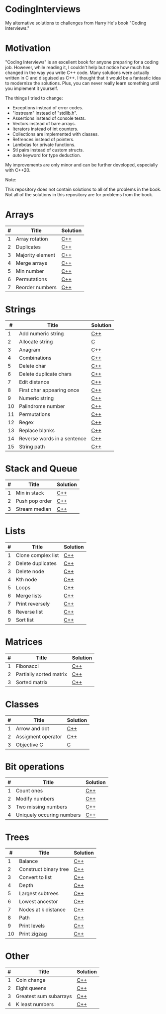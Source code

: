 # CodingInterviews
My alternative solutions to challenges from Harry He's book "Coding Interviews."
 
<h1>Motivation</h1>

"Coding Interviews" is an excellent book for anyone preparing for a coding job. However, while reading it, I couldn't help but notice how much has changed in the way you write C++ code. Many solutions were actually written in C and disguised as C++. I thought that it would be a fantastic idea to modernize the solutions. Plus, you can never really learn something until you implement it yourself.

The things I tried to change:

- Exceptions instead of error codes.
- "iostream" instead of "stdlib.h".
- Assertions instead of console tests.
- Vectors instead of bare arrays.
- Iterators instead of int counters.
- Collections are implemented with classes.
- Refrences instead of pointers.
- Lambdas for private functions.
- Stl pairs instead of custom structs.
- <i>auto</i> keyword for type deduction.

My improvements are only minor and can be further developed, especially with C++20.

Note:

This repository does not contain solutions to all of the problems in the book.
Not all of the solutions in this repository are for problems from the book.

<h1>
    Arrays</h1>

<table>
    <thead>
        <tr>
            <th>#</th>
            <th>Title</th>
            <th>Solution</th>
        </tr>
    </thead>
    <tbody>
        <tr>
            <td>1</td>
            <td>Array rotation</td>
            <td><a href="https://github.com/djeada/CodingInterviews/blob/master/src/1_Arrays/array_rotation.cpp">C++</a></td>
        </tr>
        <tr>
            <td>2</td>
            <td>Duplicates</td>
            <td><a href="https://github.com/djeada/CodingInterviews/blob/master/src/1_Arrays/duplicates.cpp">C++</a></td>
        </tr>
        <tr>
            <td>3</td>
            <td>Majority element</td>
            <td><a href="https://github.com/djeada/CodingInterviews/blob/master/src/1_Arrays/majority_element.cpp">C++</a></td>
        </tr>
        <tr>
            <td>4</td>
            <td>Merge arrays</td>
            <td><a href="https://github.com/djeada/CodingInterviews/blob/master/src/1_Arrays/merge_arrays.cpp">C++</a></td>
        </tr>
        <tr>
            <td>5</td>
            <td>Min number</td>
            <td><a href="https://github.com/djeada/CodingInterviews/blob/master/src/1_Arrays/min_number.cpp">C++</a></td>
        </tr>
        <tr>
            <td>6</td>
            <td>Permutations</td>
            <td><a href="https://github.com/djeada/CodingInterviews/blob/master/src/1_Arrays/permutations.cpp">C++</a></td>
        </tr>
        <tr>
            <td>7</td>
            <td>Reorder numbers</td>
            <td><a href="https://github.com/djeada/CodingInterviews/blob/master/src/1_Arrays/reorder_numbers.cpp">C++</a></td>
        </tr>
    </tbody>
</table>

<h1>Strings</h1>

<table>
    <thead>
        <tr>
            <th>#</th>
            <th>Title</th>
            <th>Solution</th>
        </tr>
    </thead>
    <tbody>
        <tr>
            <td>1</td>
            <td>Add numeric string</td>
            <td><a href="https://github.com/djeada/CodingInterviews/blob/master/src/2_Strings/add_numeric_string.cpp">C++</a></td>
        </tr>
        <tr>
            <td>2</td>
            <td>Allocate string</td>
            <td><a href="https://github.com/djeada/CodingInterviews/blob/master/src/2_Strings/allocate_str.c">C</a></td>
        </tr>
        <tr>
            <td>3</td>
            <td>Anagram</td>
            <td><a href="https://github.com/djeada/CodingInterviews/blob/master/src/2_Strings/anagram.cpp">C++</a></td>
        </tr>
        <tr>
            <td>4</td>
            <td>Combinations</td>
            <td><a href="https://github.com/djeada/CodingInterviews/blob/master/src/2_Strings/combinations.cpp">C++</a></td>
        </tr>
        <tr>
            <td>5</td>
            <td>Delete char</td>
            <td><a href="https://github.com/djeada/CodingInterviews/blob/master/src/2_Strings/delete_char.cpp">C++</a></td>
        </tr>
        <tr>
            <td>6</td>
            <td>Delete duplicate chars</td>
            <td><a href="https://github.com/djeada/CodingInterviews/blob/master/src/2_Strings/delete_duplicate_chars.cpp">C++</a></td>
        </tr>
        <tr>
            <td>7</td>
            <td>Edit distance</td>
            <td><a href="https://github.com/djeada/CodingInterviews/blob/master/src/2_Strings/edit_distance.cpp">C++</a></td>
        </tr>
        <tr>
            <td>8</td>
            <td>First char appearing once</td>
            <td><a href="https://github.com/djeada/CodingInterviews/blob/master/src/2_Strings/first_char_appearing_once.cpp">C++</a></td>
        </tr>
        <tr>
            <td>9</td>
            <td>Numeric string</td>
            <td><a href="https://github.com/djeada/CodingInterviews/blob/master/src/2_Strings/numeric_string.cpp">C++</a></td>
        </tr>
        <tr>
            <td>10</td>
            <td>Palindrome number</td>
            <td><a href="https://github.com/djeada/CodingInterviews/blob/master/src/2_Strings/palindrome_number.cpp">C++</a></td>
        </tr>
        <tr>
            <td>11</td>
            <td>Permutations</td>
            <td><a href="https://github.com/djeada/CodingInterviews/blob/master/src/2_Strings/permutations.cpp">C++</a></td>
        </tr>
        <tr>
            <td>12</td>
            <td>Regex</td>
            <td><a href="https://github.com/djeada/CodingInterviews/blob/master/src/2_Strings/regex.cpp">C++</a></td>
        </tr>
        <tr>
            <td>13</td>
            <td>Replace blanks</td>
            <td><a href="https://github.com/djeada/CodingInterviews/blob/master/src/2_Strings/replace_blanks.cpp">C++</a></td>
        </tr>
        <tr>
            <td>14</td>
            <td>Reverse words in a sentence</td>
            <td><a href="https://github.com/djeada/CodingInterviews/blob/master/src/2_Strings/reverse_words_in_sentence.cpp">C++</a></td>
        </tr>
        <tr>
            <td>15</td>
            <td>String path</td>
            <td><a href="https://github.com/djeada/CodingInterviews/blob/master/src/2_Strings/string_path.cpp">C++</a></td>
        </tr>
    </tbody>
</table>

<h1>Stack and Queue</h1>

<table>
    <thead>
        <tr>
            <th>#</th>
            <th>Title</th>
            <th>Solution</th>
        </tr>
    </thead>
    <tbody>
        <tr>
            <td>1</td>
            <td>Min in stack</td>
            <td><a href="https://github.com/djeada/CodingInterviews/blob/master/src/3_Stack_Queue/min_in_stack.cpp">C++</a></td>
        </tr>
        <tr>
            <td>2</td>
            <td>Push pop order</td>
            <td><a href="https://github.com/djeada/CodingInterviews/blob/master/src/3_Stack_Queue/stack_push_pop_order.cpp">C++</a></td>
        </tr>
        <tr>
            <td>3</td>
            <td>Stream median</td>
            <td><a href="https://github.com/djeada/CodingInterviews/blob/master/src/3_Stack_Queue/stream_median.cpp">C++</a></td>
        </tr>
    </tbody>
</table>

<h1>Lists</h1>

<table>
    <thead>
        <tr>
            <th>#</th>
            <th>Title</th>
            <th>Solution</th>
        </tr>
    </thead>
    <tbody>
        <tr>
            <td>1</td>
            <td>Clone complex list</td>
            <td><a href="https://github.com/djeada/CodingInterviews/blob/master/src/4_Lists/clone_complex_list.cpp">C++</a></td>
        </tr>
        <tr>
            <td>2</td>
            <td>Delete duplicates</td>
            <td><a href="https://github.com/djeada/CodingInterviews/blob/master/src/4_Lists/delete_duplicates.cpp">C++</a></td>
        </tr>
        <tr>
            <td>3</td>
            <td>Delete node</td>
            <td><a href="https://github.com/djeada/CodingInterviews/blob/master/src/4_Lists/delete_node.cpp">C++</a></td>
        </tr>
        <tr>
            <td>4</td>
            <td>Kth node</td>
            <td><a href="https://github.com/djeada/CodingInterviews/blob/master/src/4_Lists/kth_node.cpp">C++</a></td>
        </tr>
        <tr>
            <td>5</td>
            <td>Loops</td>
            <td><a href="https://github.com/djeada/CodingInterviews/blob/master/src/4_Lists/loops.cpp">C++</a></td>
        </tr>
        <tr>
            <td>6</td>
            <td>Merge lists</td>
            <td><a href="https://github.com/djeada/CodingInterviews/blob/master/src/4_Lists/merge.cpp">C++</a></td>
        </tr>
        <tr>
            <td>7</td>
            <td>Print reversely</td>
            <td><a href="https://github.com/djeada/CodingInterviews/blob/master/src/4_Lists/print_reversely.cpp">C++</a></td>
        </tr>
        <tr>
            <td>8</td>
            <td>Reverse list</td>
            <td><a href="https://github.com/djeada/CodingInterviews/blob/master/src/4_Lists/reverse_list.cpp">C++</a></td>
        </tr>
        <tr>
            <td>9</td>
            <td>Sort list</td>
            <td><a href="https://github.com/djeada/CodingInterviews/blob/master/src/4_Lists/sort.cpp">C++</a></td>
        </tr>
    </tbody>
</table>

<h1>Matrices</h1>

<table>
    <thead>
        <tr>
            <th>#</th>
            <th>Title</th>
            <th>Solution</th>
        </tr>
    </thead>
    <tbody>
        <tr>
            <td>1</td>
            <td>Fibonacci</td>
            <td><a href="https://github.com/djeada/CodingInterviews/blob/master/src/5_Matrices/fibonacci.cpp">C++</a></td>
        </tr>
        <tr>
            <td>2</td>
            <td>Partially sorted matrix</td>
            <td><a href="https://github.com/djeada/CodingInterviews/blob/master/src/5_Matrices/partially_sorted_matrix.cpp">C++</a></td>
        </tr>
        <tr>
            <td>3</td>
            <td>Sorted matrix</td>
            <td><a href="https://github.com/djeada/CodingInterviews/blob/master/src/5_Matrices/sorted_matrix.cpp">C++</a></td>
        </tr>
    </tbody>
</table>

<h1>Classes</h1>

<table>
    <thead>
        <tr>
            <th>#</th>
            <th>Title</th>
            <th>Solution</th>
        </tr>
    </thead>
    <tbody>
        <tr>
            <td>1</td>
            <td>Arrow and dot</td>
            <td><a href="https://github.com/djeada/CodingInterviews/blob/master/src/6_Classes/arrow_and_dot.cpp">C++</a></td>
        </tr>
        <tr>
            <td>2</td>
            <td>Assigment operator</td>
            <td><a href="https://github.com/djeada/CodingInterviews/blob/master/src/6_Classes/assigment_operator.cpp">C++</a></td>
        </tr>
        <tr>
            <td>3</td>
            <td>Objective C</td>
            <td><a href="https://github.com/djeada/CodingInterviews/blob/master/src/6_Classes/objective_c.c">C</a></td>
        </tr>
    </tbody>
</table>

<h1>Bit operations</h1>

<table>
    <thead>
        <tr>
            <th>#</th>
            <th>Title</th>
            <th>Solution</th>
        </tr>
    </thead>
    <tbody>
        <tr>
            <td>1</td>
            <td>Count ones</td>
            <td><a href="https://github.com/djeada/CodingInterviews/blob/master/src/7_Bit_Operations/count_ones.cpp">C++</a></td>
        </tr>
        <tr>
            <td>2</td>
            <td>Modify numbers</td>
            <td><a href="https://github.com/djeada/CodingInterviews/blob/master/src/7_Bit_Operations/modify_number.cpp">C++</a></td>
        </tr>
        <tr>
            <td>3</td>
            <td>Two missing numbers</td>
            <td><a href="https://github.com/djeada/CodingInterviews/blob/master/src/7_Bit_Operations/two_missing_numbers.cpp">C++</a></td>
        </tr>
        <tr>
            <td>4</td>
            <td>Uniquely occuring numbers</td>
            <td><a href="https://github.com/djeada/CodingInterviews/blob/master/src/7_Bit_Operations/uniquely_occuring_numbers.cpp">C++</a></td>
        </tr>
    </tbody>
</table>

<h1>Trees</h1>

<table>
    <thead>
        <tr>
            <th>#</th>
            <th>Title</th>
            <th>Solution</th>
        </tr>
    </thead>
    <tbody>
        <tr>
            <td>1</td>
            <td>Balance</td>
            <td><a href="https://github.com/djeada/CodingInterviews/blob/master/src/8_Trees/balance.cpp">C++</a></td>
        </tr>
        <tr>
            <td>2</td>
            <td>Construct binary tree</td>
            <td><a href="https://github.com/djeada/CodingInterviews/blob/master/src/8_Trees/construct_binary_tree.cpp">C++</a></td>
        </tr>
        <tr>
            <td>3</td>
            <td>Convert to list</td>
            <td><a href="https://github.com/djeada/CodingInterviews/blob/master/src/8_Trees/convert_to_list.cpp">C++</a></td>
        </tr>
        <tr>
            <td>4</td>
            <td>Depth</td>
            <td><a href="https://github.com/djeada/CodingInterviews/blob/master/src/8_Trees/depth.cpp">C++</a></td>
        </tr>
        <tr>
            <td>5</td>
            <td>Largest subtrees</td>
            <td><a href="https://github.com/djeada/CodingInterviews/blob/master/src/8_Trees/largest_subtrees.cpp">C++</a></td>
        </tr>
        <tr>
            <td>6</td>
            <td>Lowest ancestor</td>
            <td><a href="https://github.com/djeada/CodingInterviews/blob/master/src/8_Trees/lowest_ancestor.cpp">C++</a></td>
        </tr>
        <tr>
            <td>7</td>
            <td>Nodes at k distance</td>
            <td><a href="https://github.com/djeada/CodingInterviews/blob/master/src/8_Trees/nodes_at_k_distance.cpp">C++</a></td>
        </tr>
        <tr>
            <td>8</td>
            <td>Path</td>
            <td><a href="https://github.com/djeada/CodingInterviews/blob/master/src/8_Trees/path.cpp">C++</a></td>
        </tr>
        <tr>
            <td>9</td>
            <td>Print levels</td>
            <td><a href="https://github.com/djeada/CodingInterviews/blob/master/src/8_Trees/print_levels.cpp">C++</a></td>
        </tr>
        <tr>
            <td>10</td>
            <td>Print zigzag</td>
            <td><a href="https://github.com/djeada/CodingInterviews/blob/master/src/8_Trees/print_zigzag.cpp">C++</a></td>
        </tr>
    </tbody>
</table>

<h1>Other</h1>

<table>
    <thead>
        <tr>
            <th>#</th>
            <th>Title</th>
            <th>Solution</th>
        </tr>
    </thead>
    <tbody>
        <tr>
            <td>1</td>
            <td>Coin change</td>
            <td><a href="https://github.com/djeada/CodingInterviews/blob/master/src/9_Dynamic_Programming/coin_change.cpp">C++</a></td>
        </tr>
        <tr>
            <td>2</td>
            <td>Eight queens</td>
            <td><a href="https://github.com/djeada/CodingInterviews/blob/master/src/9_Dynamic_Programming/eight_queens.cpp">C++</a></td>
        </tr>
        <tr>
            <td>3</td>
            <td>Greatest sum subarrays</td>
            <td><a href="https://github.com/djeada/CodingInterviews/blob/master/src/9_Dynamic_Programming/greatest_sum_subarrays.cpp">C++</a></td>
        </tr>
        <tr>
            <td>4</td>
            <td>K least numbers</td>
            <td><a href="https://github.com/djeada/CodingInterviews/blob/master/src/9_Dynamic_Programming/k_least_numbers.cpp">C++</a></td>
        </tr>
    </tbody>
</table>
